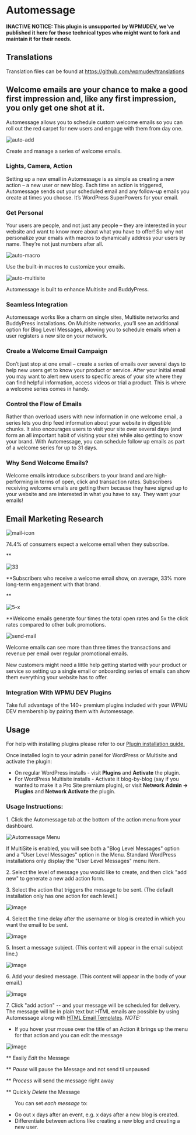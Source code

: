 # Automessage

**INACTIVE NOTICE: This plugin is unsupported by WPMUDEV, we've published it here for those technical types who might want to fork and maintain it for their needs.**

## Translations

Translation files can be found at https://github.com/wpmudev/translations

## Welcome emails are your chance to make a good first impression and, like any first impression, you only get one shot at it.

Automessage allows you to schedule custom welcome emails so you can roll out the red carpet for new users and engage with them from day one. 

![auto-add](https://premium.wpmudev.org/wp-content/uploads/2009/06/auto-add-583x373.jpg)

 Create and manage a series of welcome emails.

### Lights, Camera, Action

Setting up a new email in Automessage is as simple as creating a new action – a new user or new blog. Each time an action is triggered, Automessage sends out your scheduled email and any follow-up emails you create at times you choose. It’s WordPress SuperPowers for your email.

 

### Get Personal

Your users are people, and not just any people – they are interested in your website and want to know more about what you have to offer! So why not personalize your emails with macros to dynamically address your users by name. They’re not just numbers after all.

![auto-macro](https://premium.wpmudev.org/wp-content/uploads/2009/06/auto-macro-583x373.jpg)

 Use the built-in macros to customize your emails.

 

![auto-multisite](https://premium.wpmudev.org/wp-content/uploads/2009/06/auto-multisite-583x373.jpg)

 Automessage is built to enhance Multisite and BuddyPress.

### Seamless Integration

Automessage works like a charm on single sites, Multisite networks and BuddyPress installations. On Multisite networks, you’ll see an additional option for Blog Level Messages, allowing you to schedule emails when a user registers a new site on your network.

### Create a Welcome Email Campaign

Don’t just stop at one email – create a series of emails over several days to help new users get to know your product or service. After your initial email you may want to alert new users to specific areas of your site where they can find helpful information, access videos or trial a product. This is where a welcome series comes in handy.  

### Control the Flow of Emails

Rather than overload users with new information in one welcome email, a series lets you drip feed information about your website in digestible chunks. It also encourages users to visit your site over several days (and form an all important habit of visiting your site) while also getting to know your brand. With Automessage, you can schedule follow up emails as part of a welcome series for up to 31 days.

### Why Send Welcome Emails?

Welcome emails introduce subscribers to your brand and are high-performing in terms of open, click and transaction rates. Subscribers receiving welcome emails are getting them because they have signed up to your website and are interested in what you have to say. They want your emails! 

## Email Marketing Research

![mail-icon](https://premium.wpmudev.org/wp-content/uploads/2009/06/mail-icon.png)

74.4% of consumers expect a welcome email when they subscribe.

**

![33](https://premium.wpmudev.org/wp-content/uploads/2009/06/33.png)

**Subscribers who receive a welcome email show, on average, 33% more long-term engagement with that brand.

**

![5-x](https://premium.wpmudev.org/wp-content/uploads/2009/06/5-x.png)

**Welcome emails generate four times the total open rates and 5x the click rates compared to other bulk promotions.

![send-mail](https://premium.wpmudev.org/wp-content/uploads/2009/06/send-mail.png)

Welcome emails can see more than three times the transactions and revenue per email over regular promotional emails.

New customers might need a little help getting started with your product or service so setting up a single email or onboarding series of emails can show them everything your website has to offer.

### Integration With WPMU DEV Plugins

Take full advantage of the 140+ premium plugins included with your WPMU DEV membership by pairing them with Automessage.

## Usage

For help with installing plugins please refer to our [Plugin installation guide.](https://premium.wpmudev.org/wpmu-manual/installing-regular-plugins-on-wpmu/)

Once installed login to your admin panel for WordPress or Multisite and activate the plugin:

*   On regular WordPress installs - visit **Plugins** and **Activate** the plugin.
*   For WordPress Multisite installs - Activate it blog-by-blog (say if you wanted to make it a Pro Site premium plugin), or visit **Network Admin -> Plugins** and **Network Activate** the plugin.

### Usage Instructions:

1\. Click the Automessage tab at the bottom of the action menu from your dashboard. 

![Automessage Menu](https://premium.wpmudev.org/wp-content/uploads/2009/06/menu.png)


 If MultiSite is enabled, you will see both a "Blog Level Messages" option and a "User Level Messages" option in the Menu. Standard WordPress installations only display the "User Level Messages" menu item. 
 
 2\. Select the level of message you would like to create, and then click "add new" to generate a new add action form. 
 
 3\. Select the action that triggers the message to be sent. (The default installation only has one action for each level.) 

![image](https://premium.wpmudev.org/wp-content/uploads/2010/10/amaction.png)

 4\. Select the time delay after the username or blog is created in which you want the email to be sent. 

![image](https://premium.wpmudev.org/wp-content/uploads/2009/06/message2.jpg)

 5\. Insert a message subject. (This content will appear in the email subject line.) 

![image](https://premium.wpmudev.org/wp-content/uploads/2009/06/message3.jpg)

 6\. Add your desired message. (This content will appear in the body of your email.) 

![image](https://premium.wpmudev.org/wp-content/uploads/2009/06/message4.jpg)

 7\. Click "add action" -- and your message will be scheduled for delivery. The message will be in plain text but HTML emails are possible by using Automessage along with [HTML Email Templates](https://premium.wpmudev.org/project/html-email-templates/). _NOTE:_

*   If you hover your mouse over the title of an Action it brings up the menu for that action and you can edit the message

![image](https://premium.wpmudev.org/wp-content/uploads/2010/10/contextmenu.png)

**   Easily _Edit_ the Message

**   _Pause_ will pause the Message and not send til unpaused

**   _Process_ will send the message right away

**   Quickly _Delete_ the Message

      You can set _each message_ to:

*   Go out x days after an event, e.g. x days after a new blog is created.
*   Differentiate between actions like creating a new blog and creating a new user.

